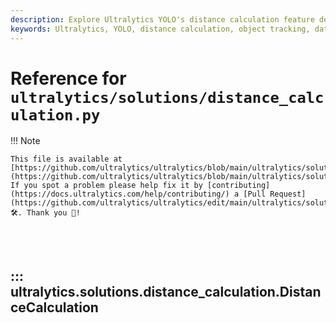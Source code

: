 ```yaml
---
description: Explore Ultralytics YOLO's distance calculation feature designed for advance analytics, providing an immediate, impactful way to interpret computer vision data.
keywords: Ultralytics, YOLO, distance calculation, object tracking, data visualization, real-time tracking, machine learning, object counting, computer vision, vehicle analytics, YOLOv8, artificial intelligence
---
```


# Reference for `ultralytics/solutions/distance_calculation.py`

!!! Note

    This file is available at [https://github.com/ultralytics/ultralytics/blob/main/ultralytics/solutions/distance_calculation.py](https://github.com/ultralytics/ultralytics/blob/main/ultralytics/solutions/distance_calculation.py). If you spot a problem please help fix it by [contributing](https://docs.ultralytics.com/help/contributing/) a [Pull Request](https://github.com/ultralytics/ultralytics/edit/main/ultralytics/solutions/distance_calculation.py) 🛠️. Thank you 🙏!

<br><br>

## ::: ultralytics.solutions.distance_calculation.DistanceCalculation

<br><br>

